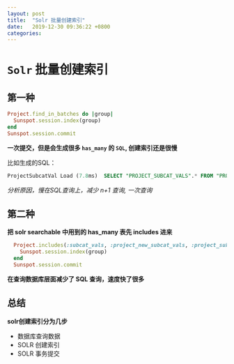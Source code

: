```yaml
---
layout: post
title:  "Solr 批量创建索引"
date:   2019-12-30 09:36:22 +0800
categories:
---
```

# `Solr` 批量创建索引

## 第一种
```ruby
Project.find_in_batches do |group|
  Sunspot.session.index(group)
end
Sunspot.session.commit
```

**一次提交，但是会生成很多 `has_many` 的 `SQL`, 创建索引还是很慢**

比如生成的SQL：

```SQL
ProjectSubcatVal Load (7.8ms)  SELECT "PROJECT_SUBCAT_VALS".* FROM "PROJECT_SUBCAT_VALS" WHERE "PROJECT_SUBCAT_VALS"."PROJECT_ID" = :a1 AND "PROJECT_SUBCAT_VALS"."IS_NEW" = :a2  [["project_id", 35899], ["is_new", 0]]
```

_*分析原因，慢在SQL查询上，减少 n+1 查询, 一次查询*_

## 第二种

**把 solr searchable 中用到的 has_many 表先 includes 进来**
```ruby
  Project.includes(:subcat_vals, :project_new_subcat_vals, :project_subcat_vals, :firmtenders, :tenders, :city, :project_cat_floors).find_in_batches do |group|
    Sunspot.session.index(group)
  end
  Sunspot.session.commit
```
**在查询数据库层面减少了 SQL 查询，速度快了很多**

## 总结

**solr创建索引分为几步**

- 数据库查询数据
- SOLR 创建索引
- SOLR 事务提交